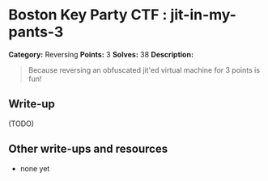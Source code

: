 # Boston Key Party CTF : jit-in-my-pants-3

**Category:** Reversing
**Points:** 3
**Solves:** 38
**Description:**

>Because reversing an obfuscated jit'ed virtual machine for 3 points is fun!  


## Write-up

(TODO)

## Other write-ups and resources

* none yet
